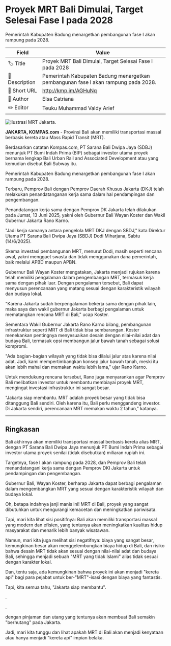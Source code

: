 # Proyek MRT Bali Dimulai, Target Selesai Fase I pada 2028

Pemerintah Kabupaten Badung menargetkan pembangunan fase I akan rampung pada 2028.

| Field         | Value                                                       |
|---------------|-------------------------------------------------------------|
| 🏷️ Title       | Proyek MRT Bali Dimulai, Target Selesai Fase I pada 2028 |
| 📝 Description | Pemerintah Kabupaten Badung menargetkan pembangunan fase I akan rampung pada 2028. |
| 🔗 Short URL   | http://kmp.im/AGHuNq |
| 👤 Author      | Elsa Catriana |
| ✏️ Editor      | Teuku Muhammad Valdy Arief |

![Ilustrasi MRT Jakarta.](https://asset.kompas.com/crops/Ws3OD5zrytW5DL4N4s90RlGnwuo=/293x0:2449x1437/750x500/data/photo/2025/02/04/67a1e12d5528d.jpg)

**JAKARTA, KOMPAS.com** - Provinsi Bali akan memiliki transportasi massal berbasis kereta atau Mass Rapid Transit (MRT).

Berdasarkan catatan Kompas.com, PT Sarana Bali Dwipa Jaya (SDBJ) menunjuk PT Bumi Indah Prima (BIP) sebagai investor utama proyek bernama lengkap Bali Urban Rail and Associated Development atau yang kemudian disebut Bali Subway itu.

Pemerintah Kabupaten Badung menargetkan pembangunan fase I akan rampung pada 2028.

Terbaru, Pemprov Bali dengan Pemprov Daerah Khusus Jakarta (DKJ) telah melakukan penandatanganan kerja sama dalam hal pendampingan dan pengembangan.

Penandatangan kerja sama dengan Pemprov DK Jakarta telah dilakukan pada Jumat, 13 Juni 2025, yakni oleh Gubernur Bali Wayan Koster dan Wakil Gubernur Jakarta Rano Karno.

"Jadi kerja samanya antara pengelola MRT DKJ dengan SBDJ," kata Direktur Utama PT Sarana Bali Dwipa Jaya (SBDJ) Dodi Miharjana, Sabtu (14/6/2025).

Skema investasi pembangunan MRT, menurut Dodi, masih seperti rencana awal, yakni menggaet swasta dan tidak menggunakan dana pemerintah, baik melalui APBD maupun APBN.

Gubernur Bali Wayan Koster mengatakan, Jakarta menjadi rujukan karena telah memiliki pengalaman dalam pengembangan MRT, termasuk kerja sama dengan pihak luar. Dengan pengalaman tersebut, Bali dapat menyusun perencanaan yang matang sesuai dengan karakteristik wilayah dan budaya lokal.

\"Karena Jakarta sudah berpengalaman bekerja sama dengan pihak lain, maka saya dan wakil gubernur Jakarta berbagi pengalaman untuk mematangkan rencana MRT di Bali,\" ucap Koster.

Sementara Wakil Gubernur Jakarta Rano Karno bilang, pembangunan infrastruktur seperti MRT di Bali tidak bisa sembarangan. Koster menekankan pentingnya menyesuaikan desain dengan nilai-nilai adat dan budaya Bali, termasuk opsi membangun jalur bawah tanah sebagai solusi kompromi.

\"Ada bagian-bagian wilayah yang tidak bisa dilalui jalur atas karena nilai adat. Jadi, kami mempertimbangkan konsep jalur bawah tanah, meski itu akan lebih mahal dan memakan waktu lebih lama,\" ujar Rano Karno.

Untuk mendukung rencana tersebut, Rano juga menyarankan agar Pemprov Bali melibatkan investor untuk membantu membiayai proyek MRT, mengingat investasi infrastruktur ini sangat besar.

\"Jakarta siap membantu. MRT adalah proyek besar yang tidak bisa ditanggung Bali sendiri. Oleh karena itu, Bali perlu menggandeng investor. Di Jakarta sendiri, perencanaan MRT memakan waktu 2 tahun,\" katanya.

---
## Ringkasan

Bali akhirnya akan memiliki transportasi massal berbasis kereta alias MRT, dengan PT Sarana Bali Dwipa Jaya menunjuk PT Bumi Indah Prima sebagai investor utama proyek senilai (tidak disebutkan) miliaran rupiah ini.

 Targetnya, fase I akan rampung pada 2028, dan Pemprov Bali telah menandatangani kerja sama dengan Pemprov DKI Jakarta untuk pendampingan dan pengembangan.

 Gubernur Bali, Wayan Koster, berharap Jakarta dapat berbagi pengalaman dalam mengembangkan MRT yang sesuai dengan karakteristik wilayah dan budaya lokal.



Oh, betapa indahnya janji manis ini! MRT di Bali, proyek yang sangat dibutuhkan untuk mengurangi kemacetan dan meningkatkan pariwisata.

 Tapi, mari kita lihat sisi positifnya: Bali akan memiliki transportasi massal yang modern dan efisien, yang tentunya akan meningkatkan kualitas hidup masyarakat dan menarik lebih banyak wisatawan.

 Namun, mari kita juga melihat sisi negatifnya: biaya yang sangat besar, kemungkinan besar akan menggelembungkan biaya hidup di Bali, dan risiko bahwa desain MRT tidak akan sesuai dengan nilai-nilai adat dan budaya Bali, sehingga menjadi sebuah "MRT yang tidak Islami" alias tidak sesuai dengan karakter lokal.

 Dan, tentu saja, ada kemungkinan bahwa proyek ini akan menjadi "kereta api" bagi para pejabat untuk ber-"MRT"-isasi dengan biaya yang fantastis.

 Tapi, kita semua tahu, "Jakarta siap membantu".

.

.

 dengan pinjaman dan utang yang tentunya akan membuat Bali semakin "berhutang" pada Jakarta.

 Jadi, mari kita tunggu dan lihat apakah MRT di Bali akan menjadi kenyataan atau hanya menjadi "kereta api" impian belaka.

